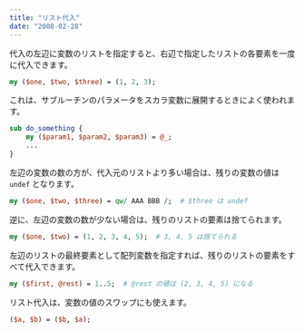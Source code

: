 ```yaml
---
title: "リスト代入"
date: "2008-02-28"
---
```


代入の左辺に変数のリストを指定すると、右辺で指定したリストの各要素を一度に代入できます。

```perl
my ($one, $two, $three) = (1, 2, 3);
```

これは、サブルーチンのパラメータをスカラ変数に展開するときによく使われます。

```perl
sub do_something {
    my ($param1, $param2, $param3) = @_;
    ...
}
```

左辺の変数の数の方が、代入元のリストより多い場合は、残りの変数の値は `undef` となります。

```perl
my ($one, $two, $three) = qw/ AAA BBB /;  # $three は undef
```

逆に、左辺の変数の数が少ない場合は、残りのリストの要素は捨てられます。

```perl
my ($one, $two) = (1, 2, 3, 4, 5);  # 3, 4, 5 は捨てられる
```

左辺のリストの最終要素として配列変数を指定すれば、残りのリストの要素をすべて代入できます。

```perl
my ($first, @rest) = 1..5;  # @rest の値は (2, 3, 4, 5) になる
```

リスト代入は、変数の値のスワップにも使えます。

```perl
($a, $b) = ($b, $a);
```

